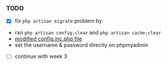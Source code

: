 ### TODO

-   [x] fix `php artisan migrate` problem by:
-   ran `php artisan config:clear` and `php artisan cache;clear`
-   [modified config.inc.php file](https://stackoverflow.com/questions/2341043/login-page-in-phpmyadmin)
-   set the username & password directly on phpmyadmin
-   [ ] continue with week 3
